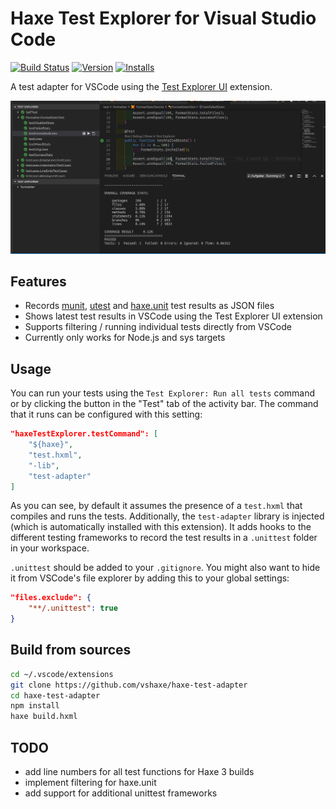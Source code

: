 # Haxe Test Explorer for Visual Studio Code

[![Build Status](https://travis-ci.org/vshaxe/haxe-test-adapter.svg?branch=master)](https://travis-ci.org/vshaxe/haxe-test-adapter) [![Version](https://vsmarketplacebadge.apphb.com/version-short/vshaxe.haxe-test-adapter.svg)](https://marketplace.visualstudio.com/items?itemName=vshaxe.haxe-test-adapter) [![Installs](https://vsmarketplacebadge.apphb.com/installs-short/vshaxe.haxe-test-adapter.svg)](https://marketplace.visualstudio.com/items?itemName=vshaxe.haxe-test-adapter)


A test adapter for VSCode using the [Test Explorer UI](https://marketplace.visualstudio.com/items?itemName=hbenl.vscode-test-explorer) extension.

![VSCode Test Adapter for Haxe](images/haxe-test-adapter.gif)

## Features

* Records [munit](https://github.com/massiveinteractive/MassiveUnit), [utest](https://github.com/haxe-utest/utest) and [haxe.unit](https://api.haxe.org/haxe/unit/TestRunner.html) test results as JSON files
* Shows latest test results in VSCode using the Test Explorer UI extension
* Supports filtering / running individual tests directly from VSCode
* Currently only works for Node.js and sys targets

## Usage

You can run your tests using the `Test Explorer: Run all tests` command or by clicking the button in the "Test" tab of the activity bar. The command that it runs can be configured with this setting:

```json
"haxeTestExplorer.testCommand": [
	"${haxe}",
	"test.hxml",
	"-lib",
	"test-adapter"
]
```

As you can see, by default it assumes the presence of a `test.hxml` that compiles and runs the tests. Additionally, the `test-adapter` library is injected (which is automatically installed with this extension). It adds hooks to the different testing frameworks to record the test results in a `.unittest` folder in your workspace.

`.unittest` should be added to your `.gitignore`. You might also want to hide it from VSCode's file explorer by adding this to your global settings:

```json
"files.exclude": {
	"**/.unittest": true
}
```

## Build from sources

```bash
cd ~/.vscode/extensions
git clone https://github.com/vshaxe/haxe-test-adapter
cd haxe-test-adapter
npm install
haxe build.hxml
```

## TODO

* add line numbers for all test functions for Haxe 3 builds
* implement filtering for haxe.unit
* add support for additional unittest frameworks